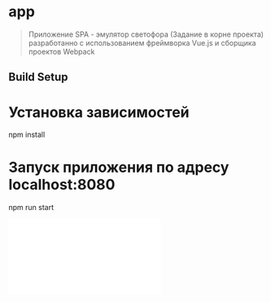 # app

> Приложение SPA - эмулятор светофора (Задание в корне проекта) разработанно с использованием фреймворка Vue.js и сборщика проектов Webpack

## Build Setup

# Установка зависимостей

npm install

# Запуск приложения по адресу localhost:8080

npm run start

![Alt](Task.pdf)

